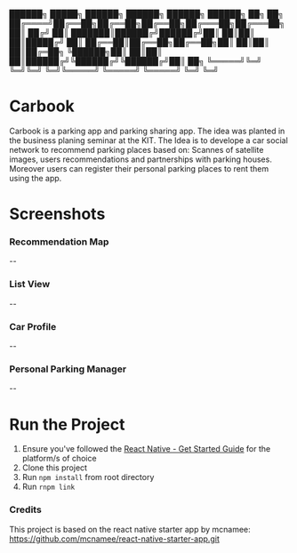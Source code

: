  ██████╗ █████╗ ██████╗ ██████╗  ██████╗  ██████╗ ██╗  ██╗
██╔════╝██╔══██╗██╔══██╗██╔══██╗██╔═══██╗██╔═══██╗██║ ██╔╝
██║     ███████║██████╔╝██████╔╝██║   ██║██║   ██║█████╔╝ 
██║     ██╔══██║██╔══██╗██╔══██╗██║   ██║██║   ██║██╔═██╗ 
╚██████╗██║  ██║██║  ██║██████╔╝╚██████╔╝╚██████╔╝██║  ██╗
 ╚═════╝╚═╝  ╚═╝╚═╝  ╚═╝╚═════╝  ╚═════╝  ╚═════╝ ╚═╝  ╚═╝
                                                          

# Carbook

Carbook is a parking app and parking sharing app. The idea was planted in the business planing seminar at the KIT. The Idea is to develope a car social network to recommend parking places based on: Scannes of satellite images, users recommendations and partnerships with parking houses. Moreover users can register their personal parking places to rent them using the app.

# Screenshots

### Recommendation Map
--
### List View
--
### Car Profile
--
### Personal Parking Manager
--

# Run the Project

1. Ensure you've followed the [React Native - Get Started Guide](https://facebook.github.io/react-native/docs/getting-started.html) for the platform/s of choice
2. Clone this project
3. Run `npm install` from root directory
4. Run `rnpm link`


### Credits
This project is based on the react native starter app by mcnamee: https://github.com/mcnamee/react-native-starter-app.git